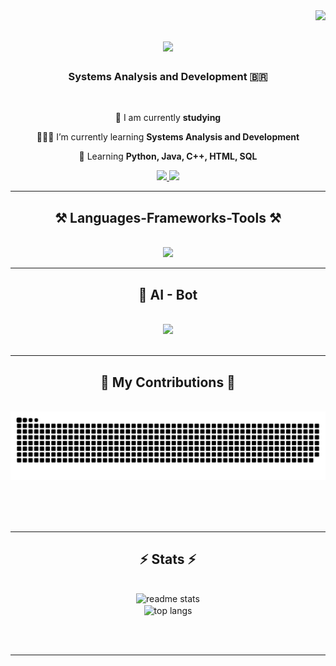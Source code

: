 <img align="right" src="https://visitor-badge.laobi.icu/badge?page_id=Ronald7Dev" />

<h1 align="center">
    <img src="https://readme-typing-svg.demolab.com?font=Fira+Code&size=26&duration=2500&pause=450&width=435&lines=Hi+There!%F0%9F%8C%8D;I%C2%B4m+Ronald+Robert!%F0%9F%91%A8%F0%9F%8F%BB%E2%80%8D%F0%9F%92%BB;" />
</h1>

<h3 align="center">Systems Analysis and Development 🇧🇷</h3>

<br/>

<div align="center">
 
 🔭 I am currently **studying**
 
 👨🏻‍💻 I’m currently learning **Systems Analysis and Development**

 🤖 Learning **Python, Java, C++, HTML, SQL**

 </div>
 
<div align="center"> 
  <a href="mailto:ronaldrobertsmc@gmail.com">
    <img src="https://img.shields.io/badge/Gmail-333333?style=for-the-badge&logo=gmail&logoColor=red" />
  </a>
  <a href="https://www.linkedin.com/in/ronaldrobertdev" target="_blank">
    <img src="https://img.shields.io/badge/LinkedIn-0077B5?style=for-the-badge&logo=linkedin&logoColor=white" target="_blank" />
  </a>
</div>

 <hr/>
 
<h2 align="center">⚒️ Languages-Frameworks-Tools ⚒️</h2>
<br/>
<div align="center">
    <img src="https://skillicons.dev/icons?i=python,vscode,nodejs,html,css,mysql,git,javascript,figma,lua,c,java,github,pr,ae,blender,unreal,unity,discord,bots,discordjs,wordpress,linux&perline=12" />
</div>

 <hr/>
 
<h2 align="center">🤖 AI - Bot</h2>
<br/>
<div align="center">
    <img src="https://skillicons.dev/icons?i=aiscript,anaconda&perline=12" />
</div>

<br/>
<hr/>

<div align="center">
  <h2>🐍 My Contributions 🐍</h2>
  <br>
  <img alt="snake eating my contributions" src="https://raw.githubusercontent.com/Platane/snk/output/github-contribution-grid-snake.svg" />
  
  <br/><br/><br/>
</div>

<hr/>

<h2 align="center">⚡ Stats ⚡</h2>
<br>
<div align=center>
  <img width=390 src="https://github-readme-stats-salesp07.vercel.app/api?username=Ronald7Dev&count_private=true&show_icons=true&theme=transparent&rank_icon=github&border_radius=10" alt="readme stats" />
  <br/>
  <img width=390 align="center" src="https://github-readme-stats.vercel.app/api/top-langs/?username=Ronald7Dev&hide=HTML&langs_count=8&layout=compact&theme=transparent&border_radius=10&size_weight=0.5&count_weight=0.5&exclude_repo=github-readme-stats" alt="top langs" />
</div>

<br/><br/>

<hr/>

<br/>
